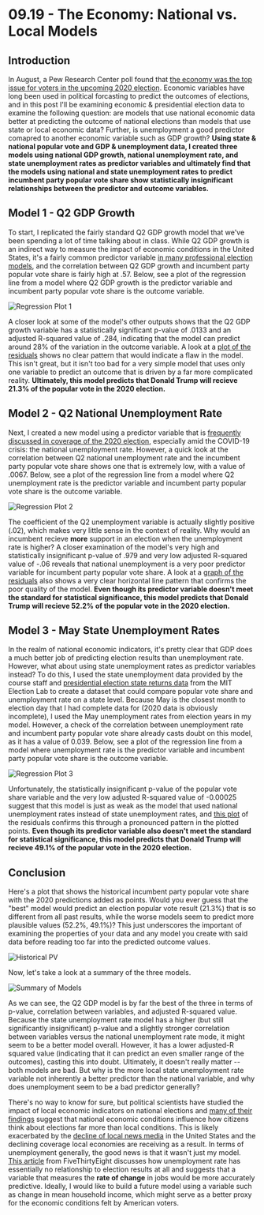 # 09.19 - The Economy: National vs. Local Models
## Introduction
In August, a Pew Research Center poll found that [the economy was the top issue for voters in the upcoming 2020 election](https://www.pewresearch.org/politics/2020/08/13/important-issues-in-the-2020-election/). Economic variables have long been used in political forcasting to predict the outcomes of elections, and in this post I'll be examining economic & presidential election data to examine the following question: are models that use national economic data better at predicting the outcome of national elections than models that use state or local economic data? Further, is unemployment a good predictor comapred to another economic variable such as GDP growth? **Using state & national popular vote and GDP & unemployment data, I created three models using national GDP growth, national unemployment rate, and state unemployment rates as predictor variables and ultimately find that the models using national and state unemployment rates to predict incumbent party popular vote share show statistically insignificant relationships between the predictor and outcome variables.**

## Model 1 - Q2 GDP Growth
To start, I replicated the fairly standard Q2 GDP growth model that we've been spending a lot of time talking about in class. While Q2 GDP growth is an indirect way to measure the impact of economic conditions in the United States, it's a fairly common predictor variable [in many professional election models](https://projects.economist.com/us-2020-forecast/president/how-this-works), and the correlation between Q2 GDP growth and incumbent party popular vote share is fairly high at .57. Below, see a plot of the regression line from a model where Q2 GDP growth is the predictor variable and incumbent party popular vote share is the outcome variable.

![Regression Plot 1](q2_gdp_pvshare.jpeg)

 A closer look at some of the model's other outputs shows that the Q2 GDP growth variable has a statistically significant p-value of .0133 and an adjusted R-squared value of .284, indicating that the model can predict around 28% of the variation in the outcome variable. A look at a [plot of the residuals](https://raw.githubusercontent.com/parkermas/gov1347-blog/gh-pages/m1_residuals.jpeg) shows no clear pattern that would indicate a flaw in the model. This isn't great, but it isn't too bad for a very simple model that uses only one variable to predict an outcome that is driven by a far more complicated reality. **Ultimately, this model predicts that Donald Trump will recieve 21.3% of the popular vote in the 2020 election.**

## Model 2 - Q2 National Unemployment Rate
Next, I created a new model using a predictor variable that is [frequently discussed in coverage of the 2020 election](https://www.politico.com/news/2020/08/06/trump-economic-recovery-election-392497), especially amid the COVID-19 crisis: the national unemployment rate. However, a quick look at the correlation between Q2 national unemployment rate and the incumbent party popular vote share shows one that is extremely low, with a value of .0067. Below, see a plot of the regression line from a model where Q2 unemployment rate is the predictor variable and incumbent party popular vote share is the outcome variable.

![Regression Plot 2](q2_unemployment_pvshare.jpeg)

The coefficient of the Q2 unemployment variable is actually slightly positive (.02), which makes very little sense in the context of reality. Why would an incumbent recieve **more** support in an election when the unemployment rate is higher? A closer examination of the model's very high and statistically insignificant p-value of .979 and very low adjusted R-squared value of -.06 reveals that national unemployment is a very poor predictor variable for incumbent party popular vote share. A look at a [graph of the residuals](https://raw.githubusercontent.com/parkermas/gov1347-blog/gh-pages/m2_residuals.jpeg) also shows a very clear horizontal line pattern that confirms the poor quality of the model. **Even though its predictor variable doesn't meet the standard for statistical significance, this model predicts that Donald Trump will recieve 52.2% of the popular vote in the 2020 election.**

## Model 3 - May State Unemployment Rates
In the realm of national economic indicators, it's pretty clear that GDP does a much better job of predicting election results than unemployment rate. However, what about using state unemployment rates as predictor variables instead? To do this, I used the state unemployment data provided by the course staff and [presidential election state returns data](https://dataverse.harvard.edu/dataset.xhtml?persistentId=doi:10.7910/DVN/42MVDX) from the MIT Election Lab to create a dataset that could compare popular vote share and unemployment rate on a state level. Because May is the closest month to election day that I had complete data for (2020 data is obviously incomplete), I used the May unemployment rates from election years in my model. However, a check of the correlation between unemployment rate and incumbent party popular vote share already casts doubt on this model, as it has a value of 0.039. Below, see a plot of the regression line from a model where unemployment rate is the predictor variable and incumbent party popular vote share is the outcome variable.

![Regression Plot 3](may_state_unemployment_pvshare.jpeg)

Unfortunately, the statistically insignificant p-value of the popular vote share variable and the very low adjusted R-squared value of -0.00025 suggest that this model is just as weak as the model that used national unemployment rates instead of state unemployment rates, and [this plot](https://raw.githubusercontent.com/parkermas/gov1347-blog/gh-pages/m4_residuals.jpeg) of the residuals confirms this through a pronounced pattern in the plotted points. **Even though its predictor variable also doesn't meet the standard for statistical significance, this model predicts that Donald Trump will recieve 49.1% of the popular vote in the 2020 election.** 

## Conclusion
Here's a plot that shows the historical incumbent party popular vote share with the 2020 predictions added as points. Would you ever guess that the "best" model would predict an election popular vote result (21.3%) that is so different from all past results, while the worse models seem to predict more plausible values (52.2%, 49.1%)? This just underscores the important of examining the properties of your data and any model you create with said data before reading too far into the predicted outcome values. 

![Historical PV](historical_pvshare_predictions.jpeg)

Now, let's take a look at a summary of the three models.

![Summary of Models](Rplot02.png)

As we can see, the Q2 GDP model is by far the best of the three in terms of p-value, correlation between variables, and adjusted R-squared value. Because the state unemployment rate model has a higher (but still significantly insignificant) p-value and a slightly stronger correlation between variables versus the national unemployment rate mode, it might seem to be a better model overall. However, it has a lower adjusted-R squared value (indicating that it can predict an even smaller range of the outcomes), casting this into doubt. Ultimately, it doesn't really matter -- both models are bad. But why is the more local state unemployment rate variable not inherently a better predictor than the national variable, and why does unemployment seem to be a bad predictor generally?

There's no way to know for sure, but political scientists have studied the impact of local economic indicators on national elections and [many of their findings](https://asu.pure.elsevier.com/en/publications/economic-voting-in-us-presidential-elections-who-blames-whom-for-) suggest that national economic conditions influence how citizens think about elections far more than local conditions. This is likely exacerbated by the [decline of local news media](https://www.nytimes.com/2019/11/20/us/local-news-disappear-pen-america.html) in the United States and the declining coverage local economies are receiving as a result. In terms of unemployment generally, the good news is that it wasn't just my model. [This article](https://fivethirtyeight.com/features/which-economic-indicators-best-predict-presidential-elections/) from FiveThirtyEight discusses how unemployment rate has essentially no relationship to election results at all and suggests that a variable that measures the **rate of change** in jobs would be more accurately predictive. Ideally, I would like to build a future model using a variable such as change in mean household income, which might serve as a better proxy for the economic conditions felt by American voters.




